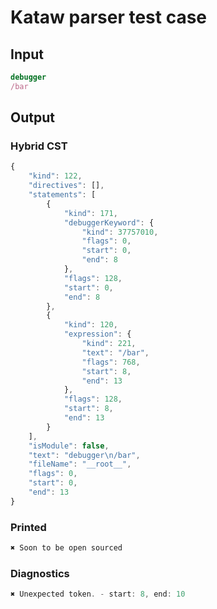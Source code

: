 # Kataw parser test case

## Input

`````js
debugger
/bar
`````

## Output

### Hybrid CST

```javascript
{
    "kind": 122,
    "directives": [],
    "statements": [
        {
            "kind": 171,
            "debuggerKeyword": {
                "kind": 37757010,
                "flags": 0,
                "start": 0,
                "end": 8
            },
            "flags": 128,
            "start": 0,
            "end": 8
        },
        {
            "kind": 120,
            "expression": {
                "kind": 221,
                "text": "/bar",
                "flags": 768,
                "start": 8,
                "end": 13
            },
            "flags": 128,
            "start": 8,
            "end": 13
        }
    ],
    "isModule": false,
    "text": "debugger\n/bar",
    "fileName": "__root__",
    "flags": 0,
    "start": 0,
    "end": 13
}
```

### Printed

```javascript
✖ Soon to be open sourced
```

### Diagnostics

```javascript
✖ Unexpected token. - start: 8, end: 10

```

